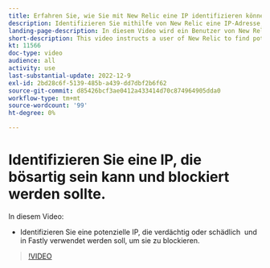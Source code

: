 ```yaml
---
title: Erfahren Sie, wie Sie mit New Relic eine IP identifizieren können, die blockiert werden muss.
description: Identifizieren Sie mithilfe von New Relic eine IP-Adresse, die schädlich sein kann.  Sobald die IP ermittelt wurde, wird sie in Fastly verwendet, um den Zugriff auf die Anwendung zu verhindern.
landing-page-description: In diesem Video wird ein Benutzer von New Relic angewiesen, potenzielle IP-Adressen zu finden, die vom Zugriff auf die Site blockiert werden müssen.
short-description: This video instructs a user of New Relic to find potential IP addresses that may need to be blocked form accessing the site.
kt: 11566
doc-type: video
audience: all
activity: use
last-substantial-update: 2022-12-9
exl-id: 2bd28c6f-5139-485b-a439-dd7dbf2b6f62
source-git-commit: d85426bcf3ae0412a433414d70c874964905dda0
workflow-type: tm+mt
source-wordcount: '99'
ht-degree: 0%

---
```


# Identifizieren Sie eine IP, die bösartig sein kann und blockiert werden sollte.

In diesem Video:

- Identifizieren Sie eine potenzielle IP, die verdächtig oder schädlich &#x200B; und in Fastly verwendet werden soll, um sie zu blockieren.

>[!VIDEO](https://video.tv.adobe.com/v/3412088?quality=12&learn=on)
